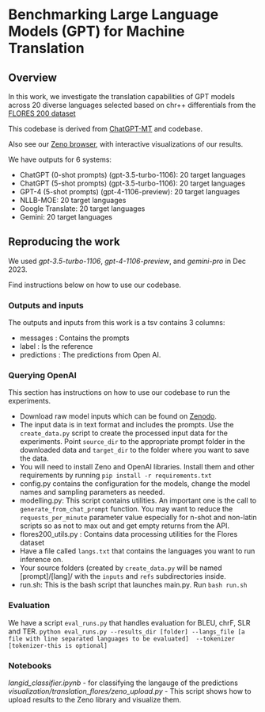 # Benchmarking Large Language Models (GPT) for Machine Translation
## Overview
In this work, we investigate the translation capabilities of GPT models across 20 diverse languages  selected based on chr++ differentials from the [FLORES 200 dataset](https://github.com/facebookresearch/flores/blob/main/flores200/README.md)

This codebase is derived from [ChatGPT-MT](https://arxiv.org/abs/2309.07423) and codebase.

Also see our [Zeno browser](), with interactive visualizations of our results.

We have outputs for 6 systems:
  - ChatGPT (0-shot prompts) (gpt-3.5-turbo-1106): 20 target languages
  - ChatGPT (5-shot prompts) (gpt-3.5-turbo-1106): 20 target languages
  - GPT-4 (5-shot prompts) (gpt-4-1106-preview):  20 target languages
  - NLLB-MOE: 20 target languages
  - Google Translate: 20 target languages
  - Gemini: 20 target languages
  
  
## Reproducing the work
We used *gpt-3.5-turbo-1106*, *gpt-4-1106-preview*, and *gemini-pro* in Dec 2023. 

Find instructions below on how to use our codebase.

### Outputs and inputs
The outputs and inputs from this work is a tsv contains 3 columns:
- messages : Contains the prompts
- label : Is the reference
- predictions : The predictions from Open AI.

###  Querying OpenAI
This section has instructions on how to use our codebase to run the experiments.
- Download raw model inputs which can be found on [Zenodo](https://zenodo.org/records/8286649). 
- The input data is in text format and includes the prompts. Use the `create_data.py` script to create the processed input data for the experiments. Point `source_dir` to the appropriate prompt folder in the downloaded data and `target_dir` to the folder where you want to save the data.
- You will need to install Zeno and OpenAI libraries. Install them and other requirements by running `pip install -r requirements.txt`
- config.py contains the configuration for the models, change the model names and sampling parameters as needed.
- modelling.py: This script contains utilities. An important one is the call to `generate_from_chat_prompt` function. You may want to reduce the `requests_per_minute` parameter value especially for n-shot and non-latin scripts so as not to max out and get empty returns from the API.
- flores200_utils.py : Contains data processing utilities for the Flores dataset
- Have a file called `langs.txt` that contains the languages you want to run inference on. 
- Your source folders (created by `create_data.py` will  be named [prompt]/[lang]/ with the `inputs` and `refs` subdirectories inside.
- run.sh: This is the bash script that launches main.py. Run `bash run.sh`

### Evaluation
We have a script `eval_runs.py` that handles evaluation for BLEU, chrF, SLR and TER.
`python eval_runs.py --results_dir [folder] --langs_file [a file with line separated languages to be evaluated]  --tokenizer [tokenizer-this is optional]`
### Notebooks
*langid_classifier.ipynb* - for classifying the langauge of the predictions
*visualization/translation_flores/zeno_upload.py* - This script shows how to upload results to the Zeno library and visualize them.

